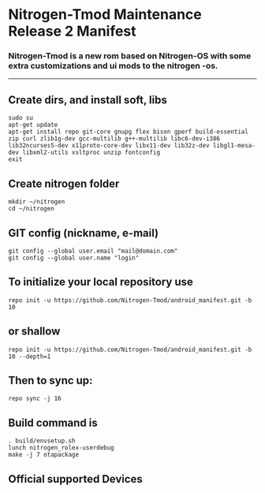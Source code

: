 Nitrogen-Tmod Maintenance Release 2 Manifest
====================

### Nitrogen-Tmod is a new rom based on Nitrogen-OS with some extra customizations and ui mods to the nitrogen -os.

-------------------------------------------------------------------------------------------------------------------

Create dirs, and install soft, libs
-----------------------------------

    sudo su
    apt-get update
    apt-get install repo git-core gnupg flex bison gperf build-essential zip curl zlib1g-dev gcc-multilib g++-multilib libc6-dev-i386 lib32ncurses5-dev x11proto-core-dev libx11-dev lib32z-dev libgl1-mesa-dev libxml2-utils xsltproc unzip fontconfig
    exit

Create nitrogen folder
----------------------

    mkdir ~/nitrogen
    cd ~/nitrogen

GIT config (nickname, e-mail)
-----------------------------

    git config --global user.email "mail@domain.com"
    git config --global user.name "login"

To initialize your local repository use
---------------------------------------

    repo init -u https://github.com/Nitrogen-Tmod/android_manifest.git -b 10

or shallow     
----------

    repo init -u https://github.com/Nitrogen-Tmod/android_manifest.git -b 10 --depth=1

Then to sync up:
----------------

    repo sync -j 16

Build command is
----------------
    . build/envsetup.sh
    lunch nitrogen_rolex-userdebug
    make -j 7 otapackage

Official supported Devices
-----------------
